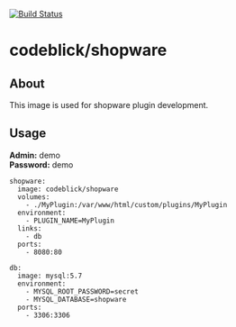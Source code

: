 [![Build Status](https://travis-ci.org/codeblick/docker-shopware.svg?branch=5.4)](https://travis-ci.org/codeblick/docker-shopware)

# codeblick/shopware

## About

This image is used for shopware plugin development.

## Usage

**Admin:** demo  
**Password:** demo

```shell
shopware:
  image: codeblick/shopware
  volumes:
    - ./MyPlugin:/var/www/html/custom/plugins/MyPlugin
  environment:
    - PLUGIN_NAME=MyPlugin
  links:
    - db
  ports:
    - 8080:80

db:
  image: mysql:5.7
  environment:
    - MYSQL_ROOT_PASSWORD=secret
    - MYSQL_DATABASE=shopware
  ports:
    - 3306:3306
```
